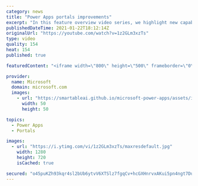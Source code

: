 ```yaml
---
category: news
title: "Power Apps portals improvements"
excerpt: "In this feature overview video series, we highlight new capabilities included in the latest update to Microsoft Power Apps.  Power Apps portals improvements bring new capabilities for makers and developers by providing a new identity management configuration experience with enhanced functionality to"
publishedDateTime: 2021-01-22T18:12:14Z
originalUrl: "https://youtube.com/watch?v=1z2GLm3xzTs"
type: video
quality: 154
heat: 154
published: true

featuredContent: "<iframe width=\"800\" height=\"500\" frameborder=\"0\" src=\"https://www.youtube.com/embed/1z2GLm3xzTs\" allow=\"accelerometer; autoplay; encrypted-media; gyroscope; picture-in-picture\" allowfullscreen></iframe>"

provider:
  name: Microsoft
  domain: microsoft.com
  images:
    - url: "https://smartableai.github.io/microsoft-power-apps/assets/images/organizations/microsoft.com-50x50.jpg"
      width: 50
      height: 50

topics:
  - Power Apps
  - Portals

images:
  - url: "https://i.ytimg.com/vi/1z2GLm3xzTs/maxresdefault.jpg"
    width: 1280
    height: 720
    isCached: true

secured: "o45puKZh93kqr4sl2bUb6ytvV6XTSlz7fgqCv+hcGXHnrvxAKui5pn4ngt7Du27WbryUSZ9AtS9/LAnbuaq9zV2mdXEZwhdy9cp37TDF14SrCuaLRzTSfYWws+mIjYQxy1T4VwnqQ9DYXzcG5eiMEsAQiF+SUQQMyKhXCI4E/Qd8et/W+PJS9vXJKbj0XxhBJ0ZjZOww7BheIq2DGzfVD1yhgSROybKiRYL6Cvzwy1EQgLbm2ZgUVhYKFttiMAwVms0+ts+zM4yMMC2ta09VnJq7nUZJfLeyk+qhuIYjfTjEnb9hggYYbDQkoPMkbLbLB+1ReSqx+gPWw3ovHgq40aCOyMUyQockQ3kluCtwh4k4s9PjsP8MtbFBio7vmN6IBP15Elxenx+xd2k9YFhz8PsCtbaZJJ1cnSXtym22eMw=;Vu4T28H8fbilQVbb2/kkyQ=="
---
```


